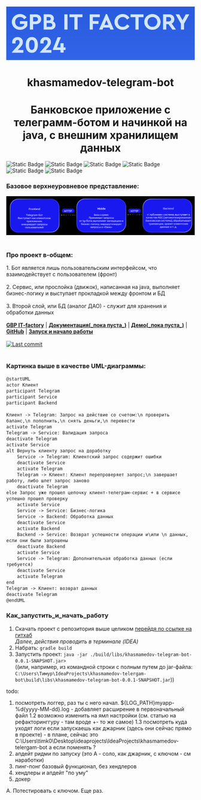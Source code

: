 ![img.png](images/img.png)

<h1 align="center"> khasmamedov-telegram-bot </h1>

<h1 align="center"> Банковское приложение с телеграмм-ботом и начинкой на java, c внешним хранилищем данных</h1>

![Static Badge](https://img.shields.io/badge/Java%20ver.=17-green)
![Static Badge](https://img.shields.io/badge/Spring-blue)
![Static Badge](https://img.shields.io/badge/Spring%20Boot-darkgreen)
![Static Badge](https://img.shields.io/badge/%D0%91%D0%94%3A%20Postgres-purple)
![Static Badge](https://img.shields.io/badge/Tests:Junit%20%2B%20Mockito-red)
![Static Badge](https://img.shields.io/badge/Git-green)

### Базовое верхнеуровневое представление:  
![Overall.png](images/Overall.png)
<br/><br/>

<p align="left">
  <h3> Про проект в-общем: </h3>
  1. Бот является лишь пользовательским интерфейсом, что взаимодействует с пользователем (фронт) </i>
  <br/><br/>
  2. Сервис, или прослойка (движок), написанная на java, выполняет бизнес-логику и выступает прокладкой между фронтом и БД
  <br/><br/>
  3. Второй слой, или БД (аналог ДАО) - служит для хранения и обработки данных
  <br/><br/>
  <b><a href="https://gpb.fut.ru/itfactory/backend?utm_source=gpb&utm_medium=expert&utm_campaign=recommend&utm_content=all">GBP IT-factory</a></b> | <b><a href="">Документация(_пока пуста_)</a></b> | <b><a href="">Демо(_пока пуста_)</a></b> | <b><a href="https://github.com/gpb-it-factory/khasmamedov-telergam-bot">GitHub</a></b> | <b><a href="#Как_запустить_и_начать_работу">Запуск и начало работы</a></b>
  <br/><br/>
  <a target="_blank" href="https://github.com/gpb-it-factory/khasmamedov-telergam-bot"><img src="https://img.shields.io/github/last-commit/gpb-it-factory/khasmamedov-telergam-bot?logo=github&color=609966&logoColor=fff" alt="Last commit"/></a>
  <br/><br/>

### Картинка выше в качестве UML-диаграммы:
```plantuml
@startUML
actor Клиент
participant Telegram
participant Service
participant Backend

Клиент -> Telegram: Запрос на действие со счетом:\n проверить баланс,\n пополнить,\n снять деньги,\n перевести
activate Telegram
Telegram -> Service: Валидация запроса
deactivate Telegram
activate Service
alt Вернуть клиенту запрос на доработку 
    Service -> Telegram: Клиентский запрос содержит ошибки
    deactivate Service
    activate Telegram
    Telegram -> Клиент: Клиент перепроверяет запрос;\n завершает работу, либо шлет запрос заново
    deactivate Telegram
else Запрос уже прошел цепочку клиент-телеграм-сервис + в сервисе успешно прошел проверку
    activate Service
    Service -> Service: Бизнес-логика
    Service -> Backend: Обработка данных
    deactivate Service
    activate Backend 
    Backend -> Service: Возврат успешности операции и\или \n данных, если они были запрошены
    deactivate Backend 
    activate Service
    Service -> Telegram: Дополнительная обработка данных (если требуется)
    deactivate Service
    activate Telegram
end    
Telegram -> Клиент: возврат данных
deactivate Telegram
@endUML
```

### Как_запустить_и_начать_работу
1. Скачать проект с репозитория выше целиком [перейдя по ссылке на гитхаб](https://github.com/gpb-it-factory/khasmamedov-telergam-bot)  
_Далее, действия проводить в терминале (IDEA)_ 
3. Набрать: 
````gradle build````
3. Запустить проект: 
````java -jar ./build/libs/khasmamedov-telegram-bot-0.0.1-SNAPSHOT.jar>````  
   ((или, например, из командной строки с полным путем до jar-файла:  `C:\Users\Тимур\IdeaProjects\khasmamedov-telergam-bot\build\libs\khasmamedov-telegram-bot-0.0.1-SNAPSHOT.jar`))

todo:
1. посмотреть логгер, раз ты с него начал. 
<fileNamePattern>${LOG_PATH}myapp-%d{yyyy-MM-dd}.log</fileNamePattern> - добавляет расширение в первоначальный файл
1.2 возможно изменить на ямл настройки (см. статью на рефакторинггуру - там вроде +- то же самое)
1.3 посмотреть куда уходят логи если запускаешь как джарник (здесь они сейчас прямо в проекте) - в плане, сейчас это
C:\Users\timk0\Desktop\ideaprojects\IdeaProjects\khasmamedov-telergam-bot
а если поменять ?
2. апдейт ридми по запуску (это А - соло, как джарник, с ключом - см наработки)
3. пинг-понг базовый функционал, без хендлеров
4. хендлеры и апдейт "по уму"
5. докер

А. Потестировать с ключом. Еще раз. 